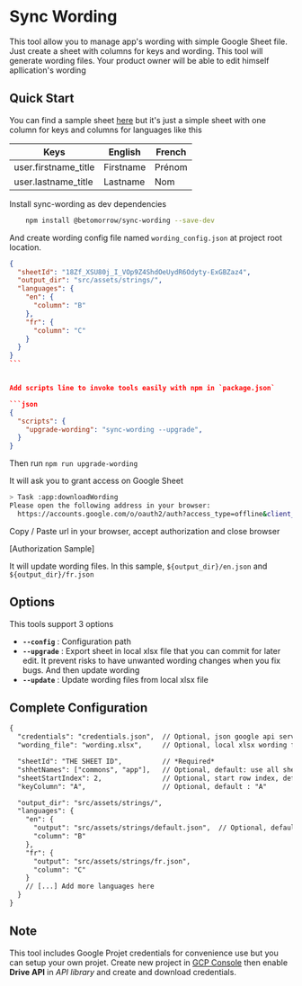 # Sync Wording

This tool allow you to manage app's wording with simple Google Sheet file. Just create a sheet with columns for keys and wording. This tool will generate wording files. Your product owner will be able to edit himself apllication's wording

## Quick Start

You can find a sample sheet [here](https://docs.google.com/spreadsheets/d/18Zf_XSU80j_I_VOp9Z4ShdOeUydR6Odyty-ExGBZaz4/edit?usp=sharing) but it's just a simple sheet with one column for keys and columns for languages like this

| Keys                 | English   | French |
| -------------------- | --------- | ------ |
| user.firstname_title | Firstname | Prénom |
| user.lastname_title  | Lastname  | Nom    |

Install sync-wording as dev dependencies

```bash
    npm install @betomorrow/sync-wording --save-dev
```

And create wording config file named `wording_config.json` at project root location.

````json
{
  "sheetId": "18Zf_XSU80j_I_VOp9Z4ShdOeUydR6Odyty-ExGBZaz4",
  "output_dir": "src/assets/strings/",
  "languages": {
    "en": {
      "column": "B"
    },
    "fr": {
      "column": "C"
    }
  }
}
```


Add scripts line to invoke tools easily with npm in `package.json`

```json
{
  "scripts": {
    "upgrade-wording": "sync-wording --upgrade",
  }
}
````

Then run `npm run upgrade-wording`

It will ask you to grant access on Google Sheet

```bash
> Task :app:downloadWording
Please open the following address in your browser:
  https://accounts.google.com/o/oauth2/auth?access_type=offline&client_id=971125274965-0glt9eqo63417es0nbhkmb6rj2i31g2p.apps.googleusercontent.com&redirect_uri=http://localhost:8888/Callback&response_type=code&scope=https://www.googleapis.com/auth/drive

```

Copy / Paste url in your browser, accept authorization and close browser

[Authorization Sample]

It will update wording files. In this sample, `${output_dir}/en.json` and `${output_dir}/fr.json`

## Options

This tools support 3 options

- **`--config`** : Configuration path
- **`--upgrade`** : Export sheet in local xlsx file that you can commit for later edit. It prevent risks to have unwanted wording changes when you fix bugs. And then update wording
- **`--update`** : Update wording files from local xlsx file

## Complete Configuration

```txt
{
  "credentials": "credentials.json",  // Optional, json google api service credentials, default : use embedded credentials
  "wording_file": "wording.xlsx",     // Optional, local xlsx wording file path

  "sheetId": "THE SHEET ID",          // *Required*
  "shhetNames": ["commons", "app"],   // Optional, default: use all sheets
  "sheetStartIndex": 2,               // Optional, start row index, default : 2
  "keyColumn": "A",                   // Optional, default : "A"

  "output_dir": "src/assets/strings/",
  "languages": {
    "en": {
      "output": "src/assets/strings/default.json",  // Optional, default: "${output_dir}/${language_name}.json"
      "column": "B"
    },
    "fr": {
      "output": "src/assets/strings/fr.json",
      "column": "C"
    }
    // [...] Add more languages here
  }
}
```

## Note

This tool includes Google Projet credentials for convenience use but you can setup your own projet. Create new project in [GCP Console](https://console.cloud.google.com) then enable **Drive API** in _API library_ and create and download credentials.
